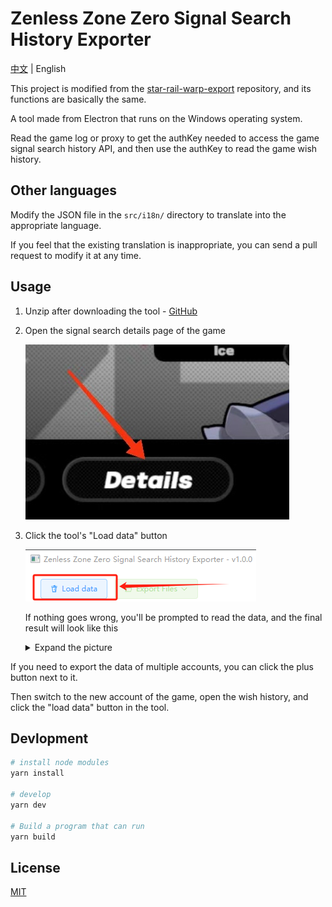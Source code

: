 # Zenless Zone Zero Signal Search History Exporter

[中文](https://github.com/earthjasonlin/zzz-signal-search-export) | English

This project is modified from the [star-rail-warp-export](https://github.com/biuuu/star-rail-warp-export/) repository, and its functions are basically the same.

A tool made from Electron that runs on the Windows operating system.

Read the game log or proxy to get the authKey needed to access the game signal search history API, and then use the authKey to read the game wish history.

## Other languages

Modify the JSON file in the `src/i18n/` directory to translate into the appropriate language.

If you feel that the existing translation is inappropriate, you can send a pull request to modify it at any time.

## Usage

1. Unzip after downloading the tool - [GitHub](https://github.com/earthjasonlin/zzz-signal-search-export/releases/latest/download/ZzzSignalSearchExport.zip)

2. Open the signal search details page of the game

    ![warp details](/docs/wish-history-en.jpg)

3. Click the tool's "Load data" button

    ![load data](/docs/load-data-en.png)

    If nothing goes wrong, you'll be prompted to read the data, and the final result will look like this

    <details>
    <summary>Expand the picture</summary>

    ![preview](/docs/preview-en.png)
    </details>

If you need to export the data of multiple accounts, you can click the plus button next to it.

Then switch to the new account of the game, open the wish history, and click the "load data" button in the tool.

## Devlopment

```bash
# install node modules
yarn install

# develop
yarn dev

# Build a program that can run
yarn build
```

## License

[MIT](https://github.com/earthjasonlin/zzz-signal-search-export/blob/main/LICENSE)
